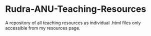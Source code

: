 # Rudra-ANU-Teaching-Resources
A repository of all teaching resources as individual .html files only accessible from my resources page.

